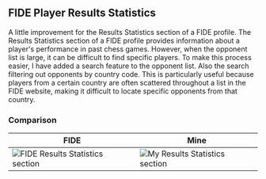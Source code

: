 
## FIDE Player Results Statistics
A little improvement for the Results Statistics section of a FIDE profile. The Results Statistics section of a FIDE profile provides information about a player's performance in past chess games. However, when the opponent list is large, it can be difficult to find specific players. To make this process easier, I have added a search feature to the opponent list. Also the search filtering out opponents by country code. This is particularly useful because players from a certain country are often scattered throughout a list in the FIDE website, making it difficult to locate specific opponents from that country. 
 

### Comparison

| FIDE | Mine |
|---------|---------|
| ![FIDE Results Statistics section](https://user-images.githubusercontent.com/61736812/220047005-18521387-2d01-4ed8-b5c2-b5ccc4b43920.png) | ![My Results Statistics section](https://user-images.githubusercontent.com/61736812/220074202-e73accda-579a-4332-9f2b-fed650ab21be.png) |
